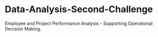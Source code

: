 # Data-Analysis-Second-Challenge
Employee and Project Performance Analysis - Supporting Operational Decision Making.
